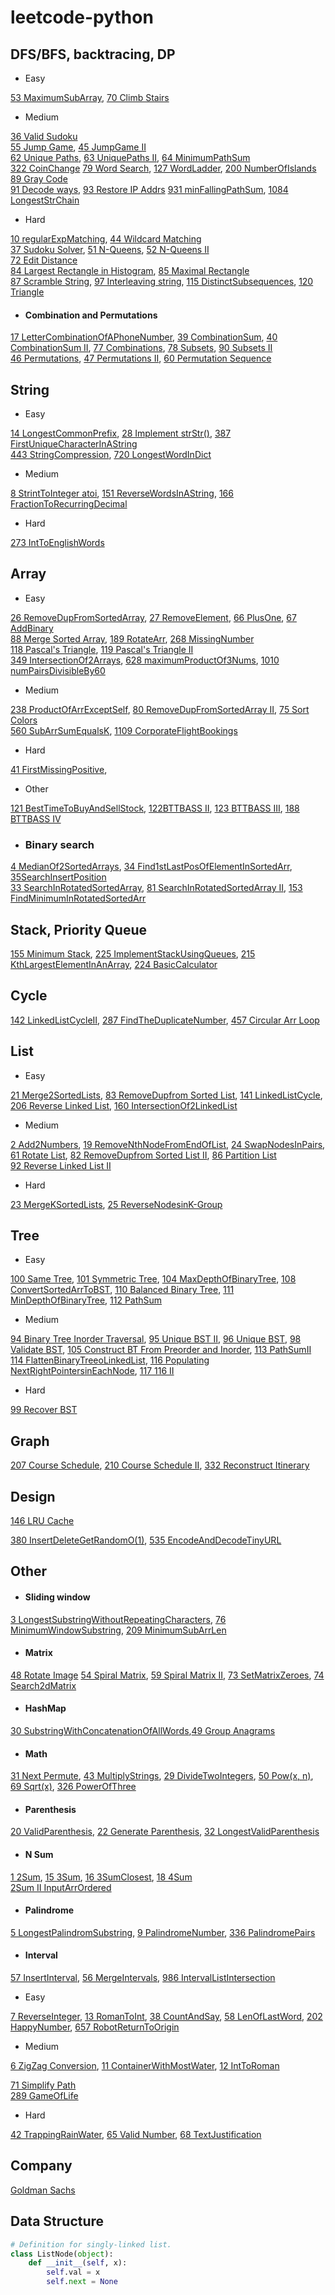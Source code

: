 # leetcode-python

## DFS/BFS, backtracing, DP
- Easy<br>

[53 MaximumSubArray](files/53.md), [70 Climb Stairs](files/70.md)
- Medium<br>

[36 Valid Sudoku](files/36.md)<br>
[55 Jump Game](files/55.md), [45 JumpGame II](files/45.md)<br>
[62 Unique Paths](files/62.md), [63 UniquePaths II](files/63.md), [64 MinimumPathSum](files/64.md)<br>
[322 CoinChange](files/322.md)
[79 Word Search](files/79.md), [127 WordLadder](files/127.md), [200 NumberOfIslands](files/200.md)<br>
[89 Gray Code](files/89.md)<br>
[91 Decode ways](files/91.md), [93 Restore IP Addrs](files/93.md)
[931 minFallingPathSum](files/931.md), 
[1084 LongestStrChain](files/1084.md)
- Hard

[10 regularExpMatching](files/10.md), [44 Wildcard Matching](files/44.md)<br>
[37 Sudoku Solver](files/37.md), [51 N-Queens](files/51.md), [52 N-Queens II](files/52.md)<br>
[72 Edit Distance](files/72.md)<br>
[84 Largest Rectangle in Histogram](files/84.md), [85 Maximal Rectangle](files/85.md)<br>
[87 Scramble String](files/87.md), [97 Interleaving string](files/97.md), [115 DistinctSubsequences](files/115.md), [120 Triangle](files/120.md)

+ #### Combination and Permutations

[17 LetterCombinationOfAPhoneNumber](files/17.md), 
[39 CombinationSum](files/39.md), [40 CombinationSum II](files/40.md),
[77 Combinations](files/77.md), [78 Subsets](files/78.md), [90 Subsets II](files/90.md)<br>
[46 Permutations](files/46.md), [47 Permutations II](files/47.md), [60 Permutation Sequence](files/60.md)

## String
- Easy

[14 LongestCommonPrefix](files/14.md), [28 Implement strStr()](files/28.md), [387 FirstUniqueCharacterInAString](files/387.md)<br>
[443 StringCompression](files/443.md), [720 LongestWordInDict](files/720.md)
- Medium

[8 StrintToInteger atoi](files/8.md), [151 ReverseWordsInAString](files/151.md), [166 FractionToRecurringDecimal](files/166.md)
- Hard

[273 IntToEnglishWords](files/273.md)

## Array
- Easy

[26 RemoveDupFromSortedArray](files/26.md), [27 RemoveElement](files/27.md), [66 PlusOne](files/66.md), [67 AddBinary](files/67.md)<br>
[88 Merge Sorted Array](files/88.md), [189 RotateArr](files/189.md),
[268 MissingNumber](files/268.md)<br>
[118 Pascal's Triangle](files/118.md), [119 Pascal's Triangle II](files/119.md)<br>
[349 IntersectionOf2Arrays](files/349.md), [628 maximumProductOf3Nums](files/628.md), [1010 numPairsDivisibleBy60](files/1010.md)
- Medium

[238 ProductOfArrExceptSelf](files/238.md),
[80 RemoveDupFromSortedArray II](files/80.md), [75 Sort Colors](files/75.md)<br>
[560 SubArrSumEqualsK](files/560.md), [1109 CorporateFlightBookings](files/1109.md)
- Hard
  
[41 FirstMissingPositive](files/41.md), 
- Other

[121 BestTimeToBuyAndSellStock](files/121.md), [122BTTBASS II](files/112.md), [123 BTTBASS III](files/123.md), [188 BTTBASS IV](files/188.md)
* ### Binary search
[4 MedianOf2SortedArrays](files/4.md), [34 Find1stLastPosOfElementInSortedArr](files/34.md), [35SearchInsertPosition](files/35.md)<br>
[33 SearchInRotatedSortedArray](files/33.md), [81 SearchInRotatedSortedArray II](files/81.md), [153 FindMinimumInRotatedSortedArr](files/153.md)

## Stack, Priority Queue
[155 Minimum Stack](files/155.md), [225 ImplementStackUsingQueues](files/225.md),
[215 KthLargestElementInAnArray](files/215.md), [224 BasicCalculator](files/224.md)

## Cycle
[142 LinkedListCycleII](files/142.md), [287 FindTheDuplicateNumber](files/287.md), [457 Circular Arr Loop](files/457.md)

## List
- Easy
  
[21 Merge2SortedLists](files/21.md), [83 RemoveDupfrom Sorted List](files/83.md), [141 LinkedListCycle](files/141.md), [206 Reverse Linked List](files/206.md), [160 IntersectionOf2LinkedList](files/160.md)
- Medium<br>

[2 Add2Numbers](files/2.md), [19 RemoveNthNodeFromEndOfList](files/19.md), [24 SwapNodesInPairs](files/24.md), [61 Rotate List](files/61.md), [82 RemoveDupfrom Sorted List II](files/82.md), [86 Partition List](files/86.md)<br>
[92 Reverse Linked List II](files/92.md)<br>

- Hard
  
[23 MergeKSortedLists](files/23.md), [25 ReverseNodesinK-Group](files/25.md)

## Tree
- Easy<br>

[100 Same Tree](./files/100.md), [101 Symmetric Tree](files/101.md), [104 MaxDepthOfBinaryTree](files/104.md), [108 ConvertSortedArrToBST](files/108.md), [110 Balanced Binary Tree](files/110.md), [111 MinDepthOfBinaryTree](files/111.md), [112 PathSum](files/112.md)
- Medium<br>

[94 Binary Tree Inorder Traversal](files/94.md), [95 Unique BST II](./files/95.md), [96 Unique BST](./files/96.md), [98 Validate BST](./files/98.md), [105 Construct BT From Preorder and Inorder](files/105.md), [113 PathSumII](files/113.md)<br>
[114 FlattenBinaryTreeoLinkedList](files/114.md), [116 Populating NextRightPointersinEachNode](files/116.md), [117 116 II](files/117.md)
- Hard<br>

[99 Recover BST](./files/99.md)

## Graph

[207 Course Schedule](files/207.md), [210 Course Schedule II](files/210.md), [332 Reconstruct Itinerary](files/332.md)

## Design

[146 LRU Cache](files/146.md)

[380 InsertDeleteGetRandomO(1)](files/380.md), [535 EncodeAndDecodeTinyURL](files/535.md)
## Other

+ #### Sliding window 
 
[3 LongestSubstringWithoutRepeatingCharacters](files/3.md), [76 MinimumWindowSubstring](files/76.md), [209 MinimumSubArrLen](files/209.md)<br>

+ #### Matrix

[48 Rotate Image](files/48.md)
[54 Spiral Matrix](files/54.md), [59 Spiral Matrix II](files/59.md), [73 SetMatrixZeroes](files/73.md), [74 Search2dMatrix](files/74.md)<br>

+ #### HashMap
  
[30 SubstringWithConcatenationOfAllWords](files/30.md),[49 Group Anagrams](files/49.md)
+ #### Math

[31 Next Permute](files/31.md), [43 MultiplyStrings](files/43.md),
[29 DivideTwoIntegers](files/29.md), [50 Pow(x, n)](files/50.md), [69 Sqrt(x)](files/69.md), [326 PowerOfThree](files/326.md)

+ #### Parenthesis
  
[20 ValidParenthesis](files/20.md), [22 Generate Parenthesis](files/22.md), [32 LongestValidParenthesis](files/32.md)<br>

+ #### N Sum
[1 2Sum](files/1.md), [15 3Sum](files/15.md), [16 3SumClosest](files/16.md), [18 4Sum](files/18.md)<br>
[2Sum II InputArrOrdered](files/167.md)

+ #### Palindrome

[5 LongestPalindromSubstring](files/5.md), [9 PalindromeNumber](files/9.md), [336 PalindromePairs](files/336.md)

+ #### Interval
[57 InsertInterval](files/57.md), [56 MergeIntervals](files/56.md), [986 IntervalListIntersection](files/986.md)

- Easy<br>

[7 ReverseInteger](files/7.md), [13 RomanToInt](files/13.md), [38 CountAndSay](files/38.md), [58 LenOfLastWord](files/58.md), [202 HappyNumber](files/202.md), [657 RobotReturnToOrigin](files/657.md)

- Medium<br>

[6 ZigZag Conversion](files/6.md), 
[11 ContainerWithMostWater](files/11.md), [12 IntToRoman](files/12.md)<br>

[71 Simplify Path](files/71.md)<br>
[289 GameOfLife](files/289.md)

- Hard<br>

[42 TrappingRainWater](files/42.md), 
[65 Valid Number](files/65.md), [68 TextJustification](files/68.md)<br>

## Company
[Goldman Sachs](CompanyTag/GoldmanSachs.md)

## Data Structure
```python
# Definition for singly-linked list.
class ListNode(object):
    def __init__(self, x):
        self.val = x
        self.next = None
```